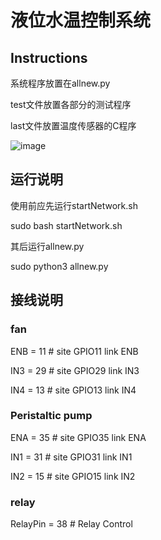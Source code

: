 # 液位水温控制系统

## Instructions

系统程序放置在allnew.py

test文件放置各部分的测试程序

last文件放置温度传感器的C程序


![image](https://user-images.githubusercontent.com/75075647/121836262-ae6f6a80-cd05-11eb-86f4-19841a61b0a5.png)


## 运行说明

使用前应先运行startNetwork.sh

sudo bash startNetwork.sh

其后运行allnew.py

sudo python3 allnew.py

## 接线说明

### fan
ENB = 11                                        # site GPIO11 link ENB

IN3 = 29                                        # site GPIO29 link IN3

IN4 = 13                                        # site GPIO13 link IN4

### Peristaltic pump

ENA = 35                                        # site GPIO35 link ENA

IN1 = 31                                        # site GPIO31 link IN1

IN2 = 15                                        # site GPIO15 link IN2

### relay

RelayPin = 38                                   # Relay Control
